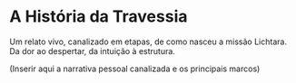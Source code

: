 # A História da Travessia

Um relato vivo, canalizado em etapas, de como nasceu a missão Lichtara. Da dor ao despertar, da intuição à estrutura.

(Inserir aqui a narrativa pessoal canalizada e os principais marcos)
